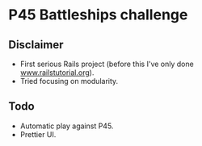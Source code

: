 # P45 Battleships challenge

## Disclaimer

- First serious Rails project (before this I've only done www.railstutorial.org).
- Tried focusing on modularity.

## Todo

- Automatic play against P45.
- Prettier UI.